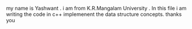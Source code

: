 my name is Yashwant . i am from K.R.Mangalam University . In this file i am writing the code in c++ implemenent the data structure concepts. thanks you
